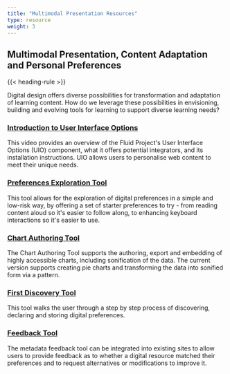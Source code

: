 ```yaml
---
title: "Multimodal Presentation Resources"
type: resource
weight: 3
---
```

## Multimodal Presentation, Content Adaptation and Personal Preferences

{{< heading-rule >}}

<p class="resource-intro">Digital design offers diverse possibilities for transformation and adaptation of learning content. How do we leverage these possibilities in envisioning, building and evolving tools for learning to support diverse learning needs?</p>

### [Introduction to User Interface Options](https://www.youtube.com/watch?v=63DqNgxtsrA)

This video provides an overview of the Fluid Project's User Interface Options (UIO) component, what it offers potential integrators, and its installation instructions. UIO allows users to personalise web content to meet their unique needs.

### [Preferences Exploration Tool](http://build.fluidproject.org/prefsEditors/demos/explorationTool/)

This tool allows for the exploration of digital preferences in a simple and low-risk way, by offering a set of starter preferences to try - from reading content aloud so it's easier to follow along, to enhancing keyboard interactions so it's easier to use.

### [Chart Authoring Tool](http://build.fluidproject.org/chartAuthoring/demos/)

The Chart Authoring Tool supports the authoring, export and embedding of highly accessible charts, including sonification of the data. The current version supports creating pie charts and transforming the data into sonified form via a pattern.

### [First Discovery Tool](https://build.fluidproject.org/first-discovery/demos/)

This tool walks the user through a step by step process of discovering, declaring and storing digital preferences.

### [Feedback Tool](http://metadata.floeproject.org/demos/feedback/)

The metadata feedback tool can be integrated into existing sites to allow users to provide feedback as to whether a digital resource matched their preferences and to request alternatives or modifications to improve it.
